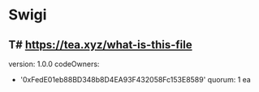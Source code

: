 # Swigi
T# https://tea.xyz/what-is-this-file
---
version: 1.0.0
codeOwners:
  - '0xFedE01eb88BD348b8D4EA93F432058Fc153E8589'
quorum: 1
ea 
